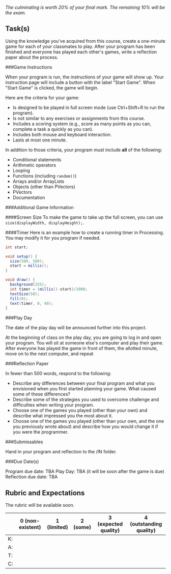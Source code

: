 *The culminating is worth 20% of your final mark. The remaining 10% will be the exam.*

Task(s)
-------

Using the knowledge you've acquired from this course, create a one-minute game for each of your classmates to play. After your program has been finished and everyone has played each other's games, write a reflection paper about the process.


###Game Instructions

When your program is run, the instructions of your game will show up. Your instruction page will include a button with the label "Start Game". When "Start Game" is clicked, the game will begin.

Here are the criteria for your game:
* Is designed to be played in full screen mode (use Ctrl+Shift+R to run the program).
* Is not similar to any exercises or assignments from this course.
* Includes a scoring system (e.g., score as many points as you can, complete a task a quickly as you can).
* Includes both mouse and keyboard interaction.
* Lasts at most one minute.

In addition to those criteria, your program must include **all** of the following:
* Conditional statements
* Arithmetic operators
* Looping
* Functions (including ```random()```)
* Arrays and/or ArrayLists
* Objects (other than PVectors)
* PVectors
* Documentation


###Additional Game Information

####Screen Size
To make the game to take up the full screen, you can use ```size(displayWidth, displayHeight);```.

####Timer
Here is an example how to create a running timer in Processing. You may modify it for you program if needed.

```java
int start;

void setup() {
  size(500, 500);
  start = millis();
}

void draw() { 
  background(255);
  int timer = (millis()-start)/1000;
  textSize(50); 
  fill(0); 
  text(timer, 0, 40);
}
```


###Play Day

The date of the play day will be announced further into this project.

At the beginning of class on the play day, you are going to log in and open your program. You will sit at someone else's computer and play their game. After everyone has played the game in front of them,  the allotted minute, move on to the next computer, and repeat


###Reflection Paper

In fewer than 500 words, respond to the following:

* Describe any differences between your final program and what you envisioned when you first started planning your game. What caused some of these differences?
* Describe some of the strategies you used to overcome challenge and difficulties when writing your program.
* Choose one of the games you played (other than your own) and describe what impressed you the most about it.
* Choose one of the games you played (other than your own, and the one you previously wrote about) and describe how you would change it if you were the programmer.


###Submissables

Hand in your program and reflection to the /IN folder.

###Due Date(s)

Program due date: TBA
Play Day: TBA (it will be soon after the game is due)
Reflection due date: TBA

Rubric and Expectations
-----------------------

The rubric will be available soon.

| | 0 (non-existent) | 1 (limited) | 2 (some) | 3 (expected quality) | 4 (outstanding quality) |
| --- | --- | --- | --- | --- | --- |
| K:  | | | | | |
| A:  | | | | | |
| T:  | | | | | |
| C:  | | | | | |
